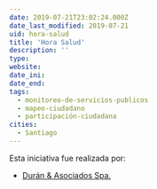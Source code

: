 ```yaml
---
date: 2019-07-21T23:02:24.000Z
date_last_modified: 2019-07-21
uid: hora-salud
title: 'Hora Salud'
description: ''
type: 
website: 
date_ini: 
date_end: 
tags:
  - monitoreo-de-servicios-publicos
  - mapeo-ciudadano
  - participación-ciudadana
cities: 
  - Santiago
---
```


Esta iniciativa fue realizada por:

- [Durán & Asociados Spa.](/organizaciones/duran-asociados-spa)

